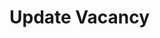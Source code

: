 # Update Vacancy

<!-- Use the <api-doc> element to specify a group of endpoints with a certain tag.
Open the Writerside review to the right to see the result. -->

<api-endpoint openapi-path="../openapi.json" endpoint="/vacancy/{vacancy_id}" method="put"/>